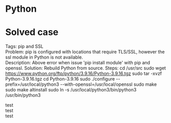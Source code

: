 # Python


# Solved case 
Tags: pip and SSL  
Problem: pip is configured with locations that require TLS/SSL, however the ssl module in Python is not available.  
Description: Above error when issue 'pip install module' with pip and openssl. 
Solution: Rebuild Python from source. 
Steps: 
cd /usr/src 
sudo wget https://www.python.org/ftp/python/3.9.16/Python-3.9.16.tgz 
sudo tar -xvzf Python-3.9.16.tgz 
cd Python-3.9.16 
sudo ./configure --prefix=/usr/local/python3 --with-openssl=/usr/local/openssl 
sudo make 
sudo make altinstall 
sudo ln -s /usr/local/python3/bin/python3 /usr/bin/python3  

test  
test  
test  
